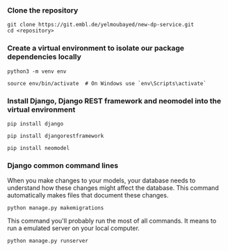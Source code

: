 ### Clone the repository
~~~
git clone https://git.embl.de/yelmoubayed/new-dp-service.git    
cd <repository>
~~~

### Create a virtual environment to isolate our package dependencies locally
~~~
python3 -m venv env 
~~~

~~~
source env/bin/activate  # On Windows use `env\Scripts\activate`    
~~~

### Install Django, Django REST framework and neomodel into the virtual environment
~~~
pip install django
~~~
~~~
pip install djangorestframework
~~~
~~~
pip install neomodel
~~~

### Django common command lines

When you make changes to your models, your database needs to understand how these changes might affect the database. This command automatically makes files that document these changes.
~~~
python manage.py makemigrations
~~~
This command you'll probably run the most of all commands. It means to run a emulated server on your local computer.
~~~
python manage.py runserver
~~~
